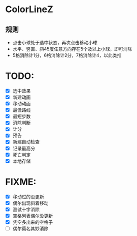 # ColorLineZ

## 规则
- 点击小球处于选中状态，再次点击移动小球
- 水平、竖直、斜45度任意方向存在5个及以上小球，即可消除
- 5格消除计1分，6格消除计2分，7格消除计4，以此类推

# TODO:
- [x] 选中效果
- [x] 新建动画
- [x] 移动动画
- [x] 最佳路线
- [x] 最短步数
- [x] 消除判断
- [x] 计分
- [x] 预告
- [x] 新建自动检查
- [x] 记录最高分
- [x] 死亡判定
- [x] 本地存储

# FIXME:
- [x] 移动过的没更新
- [x] 偶尔出现斜着移动
- [x] 测试十字消除
- [x] 空格列表偶尔没更新
- [x] 凭空多出来的空格子
- [ ] 偶尔莫名其妙消除
